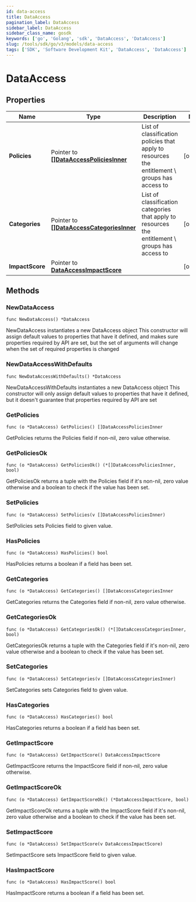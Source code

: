 ```yaml
---
id: data-access
title: DataAccess
pagination_label: DataAccess
sidebar_label: DataAccess
sidebar_class_name: gosdk
keywords: ['go', 'Golang', 'sdk', 'DataAccess', 'DataAccess'] 
slug: /tools/sdk/go/v3/models/data-access
tags: ['SDK', 'Software Development Kit', 'DataAccess', 'DataAccess']
---
```


# DataAccess

## Properties

Name | Type | Description | Notes
------------ | ------------- | ------------- | -------------
**Policies** | Pointer to [**[]DataAccessPoliciesInner**](data-access-policies-inner) | List of classification policies that apply to resources the entitlement \\ groups has access to | [optional] 
**Categories** | Pointer to [**[]DataAccessCategoriesInner**](data-access-categories-inner) | List of classification categories that apply to resources the entitlement \\ groups has access to | [optional] 
**ImpactScore** | Pointer to [**DataAccessImpactScore**](data-access-impact-score) |  | [optional] 

## Methods

### NewDataAccess

`func NewDataAccess() *DataAccess`

NewDataAccess instantiates a new DataAccess object
This constructor will assign default values to properties that have it defined,
and makes sure properties required by API are set, but the set of arguments
will change when the set of required properties is changed

### NewDataAccessWithDefaults

`func NewDataAccessWithDefaults() *DataAccess`

NewDataAccessWithDefaults instantiates a new DataAccess object
This constructor will only assign default values to properties that have it defined,
but it doesn't guarantee that properties required by API are set

### GetPolicies

`func (o *DataAccess) GetPolicies() []DataAccessPoliciesInner`

GetPolicies returns the Policies field if non-nil, zero value otherwise.

### GetPoliciesOk

`func (o *DataAccess) GetPoliciesOk() (*[]DataAccessPoliciesInner, bool)`

GetPoliciesOk returns a tuple with the Policies field if it's non-nil, zero value otherwise
and a boolean to check if the value has been set.

### SetPolicies

`func (o *DataAccess) SetPolicies(v []DataAccessPoliciesInner)`

SetPolicies sets Policies field to given value.

### HasPolicies

`func (o *DataAccess) HasPolicies() bool`

HasPolicies returns a boolean if a field has been set.

### GetCategories

`func (o *DataAccess) GetCategories() []DataAccessCategoriesInner`

GetCategories returns the Categories field if non-nil, zero value otherwise.

### GetCategoriesOk

`func (o *DataAccess) GetCategoriesOk() (*[]DataAccessCategoriesInner, bool)`

GetCategoriesOk returns a tuple with the Categories field if it's non-nil, zero value otherwise
and a boolean to check if the value has been set.

### SetCategories

`func (o *DataAccess) SetCategories(v []DataAccessCategoriesInner)`

SetCategories sets Categories field to given value.

### HasCategories

`func (o *DataAccess) HasCategories() bool`

HasCategories returns a boolean if a field has been set.

### GetImpactScore

`func (o *DataAccess) GetImpactScore() DataAccessImpactScore`

GetImpactScore returns the ImpactScore field if non-nil, zero value otherwise.

### GetImpactScoreOk

`func (o *DataAccess) GetImpactScoreOk() (*DataAccessImpactScore, bool)`

GetImpactScoreOk returns a tuple with the ImpactScore field if it's non-nil, zero value otherwise
and a boolean to check if the value has been set.

### SetImpactScore

`func (o *DataAccess) SetImpactScore(v DataAccessImpactScore)`

SetImpactScore sets ImpactScore field to given value.

### HasImpactScore

`func (o *DataAccess) HasImpactScore() bool`

HasImpactScore returns a boolean if a field has been set.


